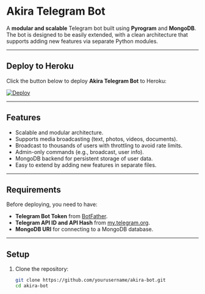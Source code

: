 # Akira Telegram Bot

A **modular and scalable** Telegram bot built using **Pyrogram** and **MongoDB**. The bot is designed to be easily extended, with a clean architecture that supports adding new features via separate Python modules.

---

## Deploy to Heroku

Click the button below to deploy **Akira Telegram Bot** to Heroku:

[![Deploy](https://www.herokucdn.com/deploy/button.svg)](https://heroku.com/deploy?template=https://github.com/yourusername/akira-bot)

---

## Features

- Scalable and modular architecture.
- Supports media broadcasting (text, photos, videos, documents).
- Broadcast to thousands of users with throttling to avoid rate limits.
- Admin-only commands (e.g., broadcast, user info).
- MongoDB backend for persistent storage of user data.
- Easy to extend by adding new features in separate files.

---

## Requirements

Before deploying, you need to have:

- **Telegram Bot Token** from [BotFather](https://core.telegram.org/bots#botfather).
- **Telegram API ID and API Hash** from [my.telegram.org](https://my.telegram.org/auth).
- **MongoDB URI** for connecting to a MongoDB database.

---

## Setup

1. Clone the repository:
   ```bash
   git clone https://github.com/yourusername/akira-bot.git
   cd akira-bot
   ```
